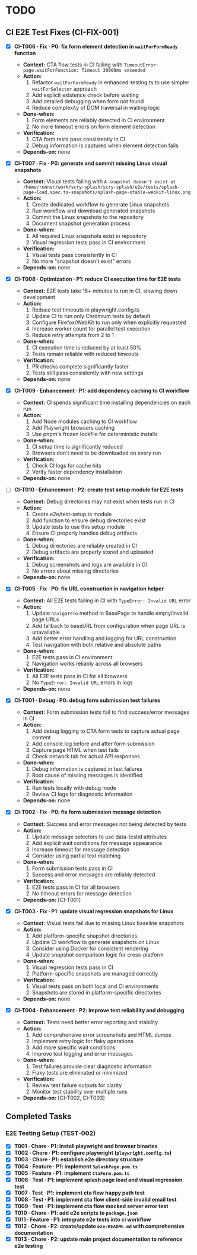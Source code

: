 # TODO

## CI E2E Test Fixes (CI-FIX-001)

- [x] **CI-T006 · Fix · P0: fix form element detection in `waitForFormReady` function**
    - **Context:** CTA flow tests in CI failing with `TimeoutError: page.waitForFunction: Timeout 30000ms exceeded`
    - **Action:**
        1. Refactor `waitForFormReady` in enhanced-testing.ts to use simpler `waitForSelector` approach
        2. Add explicit existence check before waiting
        3. Add detailed debugging when form not found
        4. Reduce complexity of DOM traversal in waiting logic
    - **Done‑when:**
        1. Form elements are reliably detected in CI environment
        2. No more timeout errors on form element detection
    - **Verification:**
        1. CTA form tests pass consistently in CI
        2. Debug information is captured when element detection fails
    - **Depends‑on:** none
    
- [x] **CI-T007 · Fix · P0: generate and commit missing Linux visual snapshots**
    - **Context:** Visual tests failing with `A snapshot doesn't exist at /home/runner/work/scry-splash/scry-splash/e2e/tests/splash-page-load.spec.ts-snapshots/splash-page-stable-webkit-linux.png`
    - **Action:**
        1. Create dedicated workflow to generate Linux snapshots
        2. Run workflow and download generated snapshots
        3. Commit the Linux snapshots to the repository
        4. Document snapshot generation process
    - **Done‑when:**
        1. All required Linux snapshots exist in repository
        2. Visual regression tests pass in CI environment
    - **Verification:**
        1. Visual tests pass consistently in CI
        2. No more "snapshot doesn't exist" errors
    - **Depends‑on:** none

- [x] **CI-T008 · Optimization · P1: reduce CI execution time for E2E tests**
    - **Context:** E2E tests take 18+ minutes to run in CI, slowing down development
    - **Action:**
        1. Reduce test timeouts in playwright.config.ts
        2. Update CI to run only Chromium tests by default
        3. Configure Firefox/WebKit to run only when explicitly requested
        4. Increase worker count for parallel test execution
        5. Reduce retry attempts from 2 to 1
    - **Done‑when:**
        1. CI execution time is reduced by at least 50%
        2. Tests remain reliable with reduced timeouts
    - **Verification:**
        1. PR checks complete significantly faster
        2. Tests still pass consistently with new settings
    - **Depends‑on:** none

- [x] **CI-T009 · Enhancement · P1: add dependency caching to CI workflow**
    - **Context:** CI spends significant time installing dependencies on each run
    - **Action:**
        1. Add Node modules caching to CI workflow
        2. Add Playwright browsers caching
        3. Use pnpm's frozen lockfile for deterministic installs
    - **Done‑when:**
        1. CI setup time is significantly reduced
        2. Browsers don't need to be downloaded on every run
    - **Verification:**
        1. Check CI logs for cache hits
        2. Verify faster dependency installation
    - **Depends‑on:** none

- [ ] **CI-T010 · Enhancement · P2: create test setup module for E2E tests**
    - **Context:** Debug directories may not exist when tests run in CI
    - **Action:**
        1. Create e2e/test-setup.ts module
        2. Add function to ensure debug directories exist
        3. Update tests to use this setup module
        4. Ensure CI properly handles debug artifacts
    - **Done‑when:**
        1. Debug directories are reliably created in CI
        2. Debug artifacts are properly stored and uploaded
    - **Verification:**
        1. Debug screenshots and logs are available in CI
        2. No errors about missing directories
    - **Depends‑on:** none

- [x] **CI-T005 · Fix · P0: fix URL construction in navigation helper**
    - **Context:** All E2E tests failing in CI with `TypeError: Invalid URL` error
    - **Action:**
        1. Update `navigateTo` method in BasePage to handle empty/invalid page URLs
        2. Add fallback to baseURL from configuration when page URL is unavailable
        3. Add better error handling and logging for URL construction
        4. Test navigation with both relative and absolute paths
    - **Done‑when:**
        1. E2E tests pass in CI environment
        2. Navigation works reliably across all browsers
    - **Verification:**
        1. All E2E tests pass in CI for all browsers
        2. No `TypeError: Invalid URL` errors in logs
    - **Depends‑on:** none

- [x] **CI-T001 · Debug · P0: debug form submission test failures**
    - **Context:** Form submission tests fail to find success/error messages in CI
    - **Action:**
        1. Add debug logging to CTA form tests to capture actual page content
        2. Add console.log before and after form submission
        3. Capture page HTML when test fails
        4. Check network tab for actual API responses
    - **Done‑when:**
        1. Debug information is captured in test failures
        2. Root cause of missing messages is identified
    - **Verification:**
        1. Run tests locally with debug mode
        2. Review CI logs for diagnostic information
    - **Depends‑on:** none

- [x] **CI-T002 · Fix · P0: fix form submission message detection**
    - **Context:** Success and error messages not being detected by tests
    - **Action:**
        1. Update message selectors to use data-testid attributes
        2. Add explicit wait conditions for message appearance
        3. Increase timeout for message detection
        4. Consider using partial text matching
    - **Done‑when:**
        1. Form submission tests pass in CI
        2. Success and error messages are reliably detected
    - **Verification:**
        1. E2E tests pass in CI for all browsers
        2. No timeout errors for message detection
    - **Depends‑on:** [CI-T001]

- [x] **CI-T003 · Fix · P1: update visual regression snapshots for Linux**
    - **Context:** Visual tests fail due to missing Linux baseline snapshots
    - **Action:**
        1. Add platform-specific snapshot directories
        2. Update CI workflow to generate snapshots on Linux
        3. Consider using Docker for consistent rendering
        4. Update snapshot comparison logic for cross-platform
    - **Done‑when:**
        1. Visual regression tests pass in CI
        2. Platform-specific snapshots are managed correctly
    - **Verification:**
        1. Visual tests pass on both local and CI environments
        2. Snapshots are stored in platform-specific directories
    - **Depends‑on:** none

- [x] **CI-T004 · Enhancement · P2: improve test reliability and debugging**
    - **Context:** Tests need better error reporting and stability
    - **Action:**
        1. Add comprehensive error screenshots and HTML dumps
        2. Implement retry logic for flaky operations
        3. Add more specific wait conditions
        4. Improve test logging and error messages
    - **Done‑when:**
        1. Test failures provide clear diagnostic information
        2. Flaky tests are eliminated or minimized
    - **Verification:**
        1. Review test failure outputs for clarity
        2. Monitor test stability over multiple runs
    - **Depends‑on:** [CI-T002, CI-T003]

## Completed Tasks

### E2E Testing Setup (TEST-002)
- [x] **T001 · Chore · P1: install playwright and browser binaries**
- [x] **T002 · Chore · P1: configure playwright (`playwright.config.ts`)**
- [x] **T003 · Chore · P1: establish e2e directory structure**
- [x] **T004 · Feature · P1: implement `SplashPage.pom.ts`**
- [x] **T005 · Feature · P1: implement `CtaForm.pom.ts`**
- [x] **T006 · Test · P1: implement splash page load and visual regression test**
- [x] **T007 · Test · P1: implement cta flow happy path test**
- [x] **T008 · Test · P1: implement cta flow client-side invalid email test**
- [x] **T009 · Test · P1: implement cta flow mocked server error test**
- [x] **T010 · Chore · P1: add e2e scripts to `package.json`**
- [x] **T011 · Feature · P1: integrate e2e tests into ci workflow**
- [x] **T012 · Chore · P2: create/update `e2e/README.md` with comprehensive documentation**
- [x] **T013 · Chore · P2: update main project documentation to reference e2e testing**